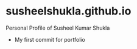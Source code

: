 # susheelshukla.github.io

Personal Profile of Susheel Kumar Shukla

* My first commit for portfolio
